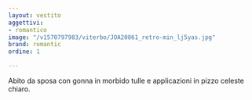 ```yaml
---
layout: vestito
aggettivi:
- romantico
image: "/v1570797983/viterbo/JOA20861_retro-min_lj5yas.jpg"
brand: romantic
ordine: 1

---
```

Abito da sposa con gonna in morbido tulle e applicazioni in pizzo celeste chiaro.